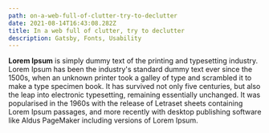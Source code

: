 ```yaml
---
path: on-a-web-full-of-clutter-try-to-declutter
date: 2021-08-14T16:43:08.282Z
title: In a web full of clutter, try to declutter
description: Gatsby, Fonts, Usability
---
```

**Lorem Ipsum** is simply dummy text of the printing and typesetting industry. Lorem Ipsum has been the industry's standard dummy text ever since the 1500s, when an unknown printer took a galley of type and scrambled it to make a type specimen book. It has survived not only five centuries, but also the leap into electronic typesetting, remaining essentially unchanged. It was popularised in the 1960s with the release of Letraset sheets containing Lorem Ipsum passages, and more recently with desktop publishing software like Aldus PageMaker including versions of Lorem Ipsum.